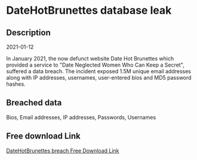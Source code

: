# DateHotBrunettes database leak

## Description

2021-01-12

In January 2021, the now defunct website Date Hot Brunettes which provided a service to &quot;Date Neglected Women Who Can Keep a Secret&quot;, suffered a data breach. The incident exposed 1.5M unique email addresses along with IP addresses, usernames, user-entered bios and MD5 password hashes.

## Breached data

Bios, Email addresses, IP addresses, Passwords, Usernames

## Free download Link

[DateHotBrunettes breach Free Download Link](https://link-to.net/1229997/955.8780656420736/dynamic/?r=aHR0cHM6Ly93d3cubWVkaWFmaXJlLmNvbS92aWV3L2hSbllLQUxQdzltUVNibS9kYXRlaG90YnJ1bmV0dGVzLmNvbS9maWxl)